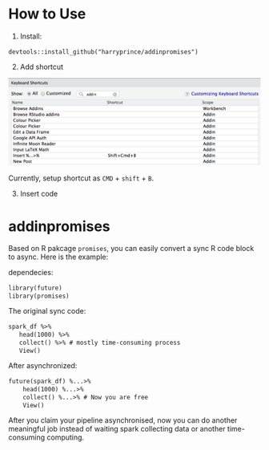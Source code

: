 
# How to Use

1. Install:

```{r}
devtools::install_github("harryprince/addinpromises")
```

2. Add shortcut

![](https://github.com/harryprince/addinpromises/blob/master/inst/img/addin_in_rstudio.png)

Currently, setup shortcut as `CMD` + `shift` + `B`.

3. Insert code

# addinpromises

Based on R pakcage `promises`, you can easily convert a sync R code block to async. Here is the example:

dependecies:

```{r}
library(future)
library(promises)
```

The original sync code:

```{r}
spark_df %>%
   head(1000) %>%
   collect() %>% # mostly time-consuming process
   View()
```

After asynchronized:

```{r}
future(spark_df) %...>%
    head(1000) %...>%
    collect() %...>% # Now you are free
    View()
```
After you claim your pipeline asynchronised, now you can do another meaningful job instead of waiting spark collecting data or another time-consuming computing.
